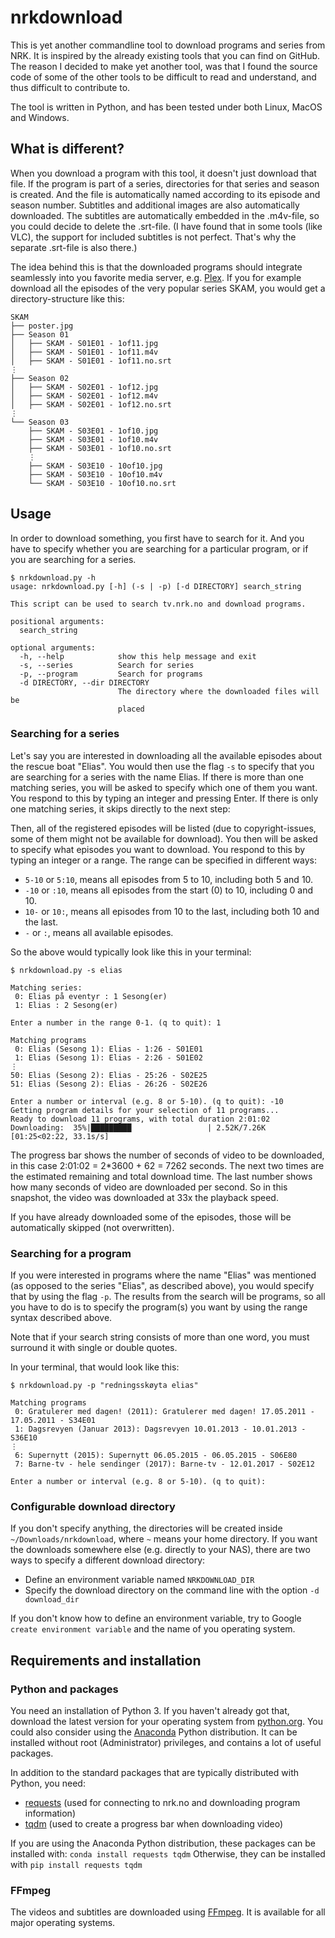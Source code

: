 # nrkdownload

This is yet another commandline tool to download programs and series from NRK. It is inspired by the already existing tools that you can find on GitHub. The reason I decided to make yet another tool, was that I found the source code of some of the other tools to be difficult to read and understand, and thus difficult to contribute to.

The tool is written in Python, and has been tested under both Linux, MacOS and Windows.

## What is different?
When you download a program with this tool, it doesn't just download that file. If the program is part of a series, directories for that series and season is created. And the file is automatically named according to its episode and season number. Subtitles and additional images are also automatically downloaded. The subtitles are automatically embedded in the .m4v-file, so you could decide to delete the .srt-file. (I have found that in some tools (like VLC), the support for included subtitles is not perfect. That's why the separate .srt-file is also there.)

The idea behind this is that the downloaded programs should integrate seamlessly into you favorite media server, e.g. [Plex](http://www.plex.tv). If you for example download all the episodes of the very popular series SKAM, you would get a directory-structure like this: 

```
SKAM
├── poster.jpg
├── Season 01
│   ├── SKAM - S01E01 - 1of11.jpg
│   ├── SKAM - S01E01 - 1of11.m4v
│   ├── SKAM - S01E01 - 1of11.no.srt
⋮
├── Season 02
│   ├── SKAM - S02E01 - 1of12.jpg
│   ├── SKAM - S02E01 - 1of12.m4v
│   ├── SKAM - S02E01 - 1of12.no.srt
⋮
└── Season 03
    ├── SKAM - S03E01 - 1of10.jpg
    ├── SKAM - S03E01 - 1of10.m4v
    ├── SKAM - S03E01 - 1of10.no.srt
    ⋮
    ├── SKAM - S03E10 - 10of10.jpg
    ├── SKAM - S03E10 - 10of10.m4v
    └── SKAM - S03E10 - 10of10.no.srt
```

## Usage
In order to download something, you first have to search for it. And you have to specify whether you are searching for a particular program, or if you are searching for a series.
```
$ nrkdownload.py -h
usage: nrkdownload.py [-h] (-s | -p) [-d DIRECTORY] search_string

This script can be used to search tv.nrk.no and download programs.

positional arguments:
  search_string

optional arguments:
  -h, --help            show this help message and exit
  -s, --series          Search for series
  -p, --program         Search for programs
  -d DIRECTORY, --dir DIRECTORY
                        The directory where the downloaded files will be
                        placed
```

### Searching for a series
Let's say you are interested in downloading all the available episodes about the rescue boat "Elias". You would then use the flag `-s` to specify that you are searching for a series with the name Elias. If there is more than one matching series, you will be asked to specify which one of them you want. You respond to this by typing an integer and pressing Enter. If there is only one matching series, it skips directly to the next step:

Then, all of the registered episodes will be listed (due to copyright-issues, some of them might not be available for download). You then will be asked to specify what episodes you want to download. You respond to this by typing an integer or a range. The range can be specified in different ways:
- `5-10` or `5:10`, means all episodes from 5 to 10, including both 5 and 10.
- `-10` or `:10`, means all episodes from the start (0) to 10, including 0 and 10.
- `10-` or `10:`, means all episodes from 10 to the last, including both 10 and the last.
- `-` or `:`, means all available episodes.

So the above would typically look like this in your terminal:
```
$ nrkdownload.py -s elias

Matching series:
 0: Elias på eventyr : 1 Sesong(er)
 1: Elias : 2 Sesong(er)

Enter a number in the range 0-1. (q to quit): 1

Matching programs
 0: Elias (Sesong 1): Elias - 1:26 - S01E01
 1: Elias (Sesong 1): Elias - 2:26 - S01E02
⋮
50: Elias (Sesong 2): Elias - 25:26 - S02E25
51: Elias (Sesong 2): Elias - 26:26 - S02E26

Enter a number or interval (e.g. 8 or 5-10). (q to quit): -10
Getting program details for your selection of 11 programs...
Ready to download 11 programs, with total duration 2:01:02
Downloading:  35%|█████████                 | 2.52K/7.26K [01:25<02:22, 33.1s/s]
```
The progress bar shows the number of seconds of video to be downloaded, in this case 2:01:02 = 2*3600 + 62 = 7262 seconds. The next two times are the estimated remaining and total download time. The last number shows how many seconds of video are downloaded per second. So in this snapshot, the video was downloaded at 33x the playback speed. 

If you have already downloaded some of the episodes, those will be automatically skipped (not overwritten).

### Searching for a program
If you were interested in programs where the name "Elias" was mentioned (as opposed to the series "Elias", as described above), you would specify that by using the flag `-p`. The results from the search will be programs, so all you have to do is to specify the program(s) you want by using the range syntax described above.

Note that if your search string consists of more than one word, you must surround it with single or double quotes.

In your terminal, that would look like this:
```
$ nrkdownload.py -p "redningsskøyta elias"

Matching programs
 0: Gratulerer med dagen! (2011): Gratulerer med dagen! 17.05.2011 - 17.05.2011 - S34E01
 1: Dagsrevyen (Januar 2013): Dagsrevyen 10.01.2013 - 10.01.2013 - S36E10
⋮
 6: Supernytt (2015): Supernytt 06.05.2015 - 06.05.2015 - S06E80
 7: Barne-tv - hele sendinger (2017): Barne-tv - 12.01.2017 - S02E12

Enter a number or interval (e.g. 8 or 5-10). (q to quit): 
```

### Configurable download directory
If you don't specify anything, the directories will be created inside `~/Downloads/nrkdownload`, where `~` means your home directory. If you want the downloads somewhere else (e.g. directly to your NAS), there are two ways to specify a different download directory:
- Define an environment variable named `NRKDOWNLOAD_DIR`
- Specify the download directory on the command line with the option `-d download_dir`

If you don't know how to define an environment variable, try to Google `create environment variable` and the name of you operating system.

## Requirements and installation
### Python and packages
You need an installation of Python 3. If you haven't already got that, download the latest version for your operating system from [python.org](https://www.python.org). You could also consider using the [Anaconda](https://www.continuum.io/downloads) Python distribution. It can be installed without root (Administrator) privileges, and contains a lot of useful packages. 

In addition to the standard packages that are typically distributed with Python, you need:
 - [requests](http://docs.python-requests.org/en/master/) (used for connecting to nrk.no and downloading program information)
 - [tqdm](https://pypi.python.org/pypi/tqdm) (used to create a progress bar when downloading video)

If you are using the Anaconda Python distribution, these packages can be installed with: `conda install requests tqdm` Otherwise, they can be installed with `pip install requests tqdm`
 
### FFmpeg
The videos and subtitles are downloaded using [FFmpeg](https://ffmpeg.org/). It is available for all major operating systems.
